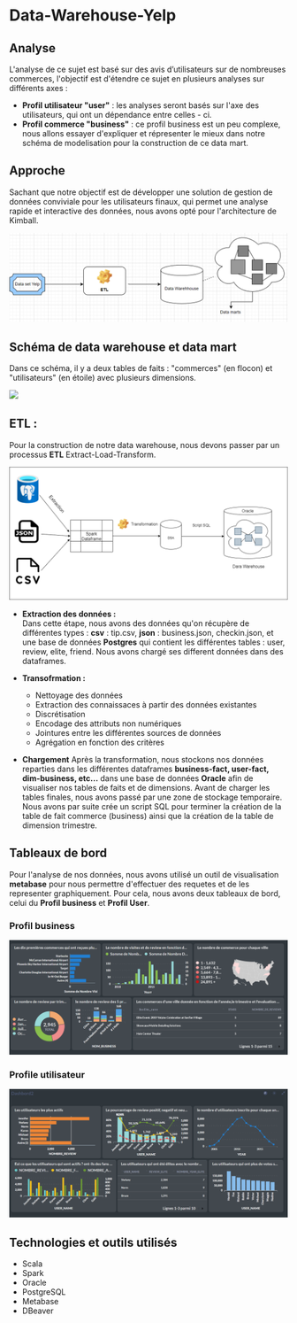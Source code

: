 # Data-Warehouse-Yelp

## Analyse 
L'analyse de ce sujet est basé sur des avis d’utilisateurs sur de nombreuses commerces, l'objectif est d'étendre ce sujet en plusieurs analyses  sur différents axes : 

- **Profil utilisateur "user"** : 
    les analyses seront basés sur l'axe des utilisateurs, qui ont un dépendance entre celles - ci.
- **Profil commerce "business"** : 
    ce profil business est un peu complexe, nous allons essayer d'expliquer et répresenter le mieux dans notre schéma de modelisation pour la construction de ce data mart.
    
## Approche

Sachant que notre objectif est de développer une solution de gestion de données conviviale pour les utilisateurs finaux, qui permet une analyse rapide et interactive des données, nous avons opté pour l'architecture de Kimball.<br>

![](images/DataMarts.png)

## Schéma de data warehouse et data mart

Dans ce schéma, il y a deux tables de faits : "commerces" (en flocon) et "utilisateurs" (en étoile) avec plusieurs dimensions.

![](images/shéma.png)

## ETL : 
Pour la construction de notre data warehouse, nous devons passer par un processus **ETL** Extract-Load-Transform.

![](images/etl.png)

- **Extraction des données :**  
Dans cette étape, nous avons des données qu'on récupère de différentes types : **csv** : tip.csv, **json** : business.json, checkin.json, et une base de données **Postgres** qui contient les différentes tables : user, review, elite, friend. Nous avons chargé ses different données dans des dataframes.

- **Transofrmation :** 
  - Nettoyage des données 
  - Extraction des connaissaces à partir des données existantes
  - Discrétisation
  - Encodage des attributs non numériques
  - Jointures entre les différentes sources de données
  - Agrégation en fonction des critères

- **Chargement** 
Après la transformation, nous stockons nos données reparties dans les différentes dataframes **business-fact, user-fact, dim-business, etc...** dans une base de données **Oracle** afin de visualiser nos tables de faits et de dimensions.
Avant de charger les tables finales, nous avons passé par une zone de stockage temporaire. Nous avons par suite crée un script SQL pour terminer la création de la table de fait commerce (business) ainsi que la création de la table de dimension trimestre.


## Tableaux de bord

Pour l'analyse de nos données, nous avons utilisé un outil de visualisation **metabase** pour nous permettre d'effectuer des requetes et de les representer graphiquement.
Pour cela, nous avons deux tableaux de bord, celui du **Profil business** et **Profil User**.
### Profil business 

![](images/dashboard_business.png)

### Profile utilisateur 

![](images/dashboard_user.png)

## Technologies et outils utilisés
- Scala
- Spark
- Oracle
- PostgreSQL
- Metabase
- DBeaver
